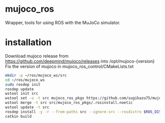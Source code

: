 # mujoco_ros

Wrapper, tools for using ROS with the MuJoCo simulator.

# installation
Download mujoco release from https://github.com/deepmind/mujoco/releases into /opt/mujoco-{version}
Fix the version of mujoco in mujoco_ros_control/CMakeLists.txt

```bash
mkdir -p ~/ros/mujoco_ws/src
cd ~/ros/mujoco_ws
sudo rosdep init
rosdep update
wstool init src
wstool set -u -t src mujoco_ros_pkgs https://github.com/sugikazu75/mujoco_ros_pkgs.git --git
wstool merge -t src src/mujoco_ros_pkgs/.rosinstall.noetic
wstool update -t src
rosdep install -y -r --from-paths src --ignore-src --rosdistro $ROS_DISTRO
catkin build
```
